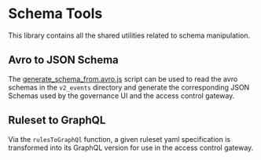 # Schema Tools

This library contains all the shared utilities related to schema manipulation.

## Avro to JSON Schema

The [generate_schema_from.avro.js](./generate_schema_from_avro.js) script can
be used to read the avro schemas in the `v2_events` directory and generate the
corresponding JSON Schemas used by the governance UI and the access control
gateway.

## Ruleset to GraphQL

Via the `rulesToGraphQl` function, a given ruleset yaml specification is
transformed into its GraphQL version for use in the access control gateway.

